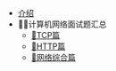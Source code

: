 - [介绍](计算机基础/)
- 🐱‍🏍计算机网络面试题汇总
  - [🤹TCP篇](计算机基础/计算机网络面试题汇总之TCP篇.md)
  - [🤹HTTP篇](计算机基础/HTTP篇.md)
  - [🤹网络综合篇](计算机基础/网络综合篇.md)

